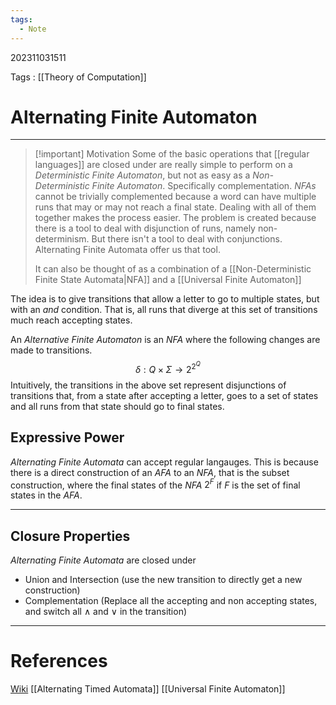 ```yaml
---
tags:
  - Note
---
```

202311031511

Tags : [[Theory of Computation]]
# Alternating Finite Automaton
---
>[!important] Motivation
> Some of the basic operations that [[regular languages]] are closed under are really simple to perform on a *Deterministic Finite Automaton*, but not as easy as a *Non-Deterministic Finite Automaton*. Specifically complementation.
> *NFAs* cannot be trivially complemented because a word can have multiple runs that may or may not reach a final state. Dealing with all of them together makes the process easier.
> The problem is created because there is a tool to deal with disjunction of runs, namely non-determinism. But there isn't a tool to deal with conjunctions.
> Alternating Finite Automata offer us that tool.
> 
> It can also be thought of as a combination of a [[Non-Deterministic Finite State Automata|NFA]] and a [[Universal Finite Automaton]]

The idea is to give transitions that allow a letter to go to multiple states, but with an *and* condition. That is, all runs that diverge at this set of transitions much reach accepting states.

An *Alternative Finite Automaton* is an *NFA* where the following changes are made to transitions.
$$
\delta: Q\times \Sigma\to 2^{2^Q}
$$
Intuitively, the transitions in the above set represent disjunctions of transitions that, from a state after accepting a letter, goes to a set of states and all runs from that state should go to final states.

## Expressive Power
*Alternating Finite Automata* can accept regular langauges.
This is because  there is a direct construction of an *AFA* to an *NFA*, that is the subset construction, where the final states of the *NFA* $2^F$ if $F$ is the set of final states in the *AFA*. 

---
## Closure Properties
*Alternating Finite Automata* are closed under
- Union and Intersection (use the new transition to directly get a new construction)
- Complementation (Replace all the accepting and non accepting states, and switch all $\land$ and $\lor$ in the transition)

---
# References
[Wiki](https://en.wikipedia.org/wiki/Alternating_finite_automaton?useskin=vector)
[[Alternating Timed Automata]]
[[Universal Finite Automaton]]